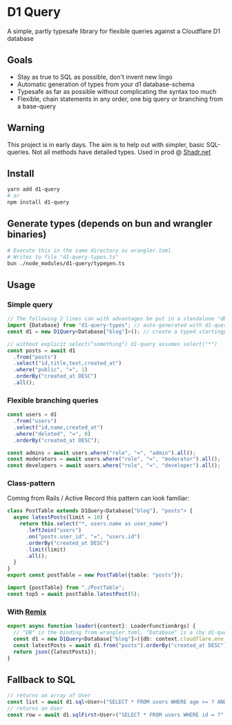 # D1 Query

A simple, partly typesafe library for flexible queries against a Cloudflare D1 database

## Goals

- Stay as true to SQL as possible, don't invent new lingo
- Automatic generation of types from your d1 database-schema
- Typesafe as far as possible without complicating the syntax too much
- Flexible, chain statements in any order, one big query or branching from a base-query

## Warning

This project is in early days. The aim is to help out with simpler, basic SQL-queries. Not all methods have detailed types. Used in prod @ [Shadr.net](https://shadr.net/)

## Install

```bash
yarn add d1-query
# or
npm install d1-query
```

## Generate types (depends on bun and wrangler binaries)

```bash
# Execute this in the same directory as wrangler.toml
# Writes to file "d1-query-types.ts"
bun ./node_modules/d1-query/typegen.ts
```

## Usage

### Simple query

```typescript
// The following 2 lines can with advantages be put in a standalone "db.ts" exporting d1
import {Database} from "d1-query-types"; // auto-generated with d1-queries typegen.ts
const d1 = new D1Query<Database["blog"]>(); // create a typed startingpoint for the query

// without explicit select("something") d1-query assumes select("*")
const posts = await d1
  .from("posts")
  .select("id,title,text,created_at")
  .where("public", "=", 1)
  .orderBy("created_at DESC")
  .all();
```

### Flexible branching queries

```typescript
const users = d1
  .from("users")
  .select("id,name,created_at")
  .where("deleted", "=", 0)
  .orderBy("created_at DESC");

const admins = await users.where("role", "=", "admin").all();
const moderators = await users.where("role", "=", "moderator").all();
const developers = await users.where("role", "=", "developer").all();
```

### Class-pattern

Coming from Rails / Active Record this pattern can look familiar:

```typescript
class PostTable extends D1Query<Database["blog"], "posts"> {
  async latestPosts(limit = 10) {
    return this.select("*, users.name as user_name")
      .leftJoin("users")
      .on("posts.user_id", "=", "users.id")
      .orderBy("created_at DESC")
      .limit(limit)
      .all();
  }
}
export const postTable = new PostTable({table: "posts"});
```

```typescript
import {postTable} from "./PostTable";
const top5 = await postTable.latestPost(5);
```

### With [Remix](https://remix.run/)

```typescript
export async function loader({context}: LoaderFunctionArgs) {
  // "DB" is the binding from wrangler.toml, "Database" is a (by d1-query:s typegen.ts) generated interface
  const d1 = new D1Query<Database["blog"]>({db: context.cloudflare.env.DB});
  const latestPosts = await d1.from("posts").orderBy("created_at DESC").limit(10).all();
  return json({latestPosts});
}
```

## Fallback to SQL

```typescript
// returns an array of User
const list = await d1.sql<User>("SELECT * FROM users WHERE age >= ? AND age <= ?", minAge, maxAge);
// returns an User
const row = await d1.sqlFirst<User>("SELECT * FROM users WHERE id = ?", id);
```
